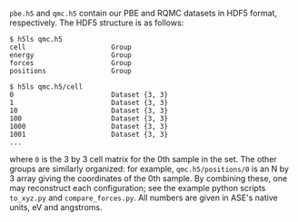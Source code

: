 `pbe.h5` and `qmc.h5` contain our PBE and RQMC datasets in HDF5 format, respectively. The HDF5 structure is as follows:
```
$ h5ls qmc.h5
cell                     Group
energy                   Group
forces                   Group
positions                Group
```
```
$ h5ls qmc.h5/cell
0                        Dataset {3, 3}
1                        Dataset {3, 3}
10                       Dataset {3, 3}
100                      Dataset {3, 3}
1000                     Dataset {3, 3}
1001                     Dataset {3, 3}
...
```
where `0` is the 3 by 3 cell matrix for the 0th sample in the set. The other groups are similarly organized: for example, `qmc.h5/positions/0` is an N by 3 array giving the coordinates of the 0th sample. By combining these, one may reconstruct each configuration; see the example python scripts `to_xyz.py` and `compare_forces.py`. All numbers are given in ASE's native units, eV and angstroms.
